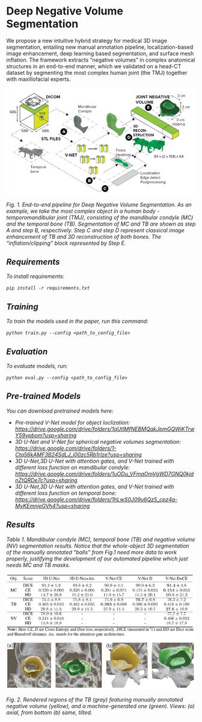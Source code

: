 # Deep Negative Volume Segmentation

We propose a new intuitive hybrid strategy for medical 3D image segmentation, entailing new manual annotation pipeline, localization-based image enhancement, deep learning based segmentation, and surface mesh inflation. The framework extracts “negative volumes” in complex anatomical structures in an end-to-end manner, which we validated on a head-CT dataset by segmenting the most complex human joint (the TMJ) together with maxillofacial experts.

<p align="center">
<img src="./img/pipeline.PNG" alt>

</p>
<p >
<em>Fig. 1. End-to-end pipeline for Deep Negative Volume Segmentation. As an example, we take the most complex object in a human body - temporomandibular joint (TMJ), consisting of the mandibular condyle (MC) and the temporal bone (TB).
Segmentation of MC and TB are shown as step A and step B, respectively. Step C and step D represent classical image
enhancement of TB and 3D reconstruction of both bones. The “inflation/clipping” block represented by Step E.
</p>

## Requirements

To install requirements:

```setup
pip install -r requirements.txt
```
## Training

To train the models used in the paper, run this command:

```train
python train.py --config <path_to_config_file>
```

## Evaluation

To evaluate models, run:

```eval
python eval.py --config <path_to_config_file>
```

## Pre-trained Models

You can download pretrained models here:
- Pre-trained V-Net model for object loclization: https://drive.google.com/drive/folders/1qUtlMfNEBMQakJpmGQWiKTrwY59vpbom?usp=sharing
- 3D U-Net and V-Net for spherical negative volumes segmentation: https://drive.google.com/drive/folders/1-Ctq56kAMF3B24SdLJ_i00zc5Rb1rIze?usp=sharing 
- 3D U-Net,3D U-Net with attention gates, and V-Net trained with different loss function on mandibular condyle: https://drive.google.com/drive/folders/1uODu_VFmaOmVgWD7GNQ0kjdnZtQRDe7c?usp=sharing
- 3D U-Net,3D U-Net with attention gates, and V-Net trained with different loss function on temporal bone: https://drive.google.com/drive/folders/1hLwS0J09u6Qz5_cpz4a-MyKEmnjeGVh4?usp=sharing

## Results

Table 1. Mandibular condyle (MC), temporal bone (TB) and negative volume (NV) segmentation
results. Notice that the whole-object 3D segmentation of the manually annotated “balls” from Fig.1
need more data to work properly, justifying the development of our automated pipeline which just
needs MC and TB masks.

<p align="center">
<img src="./img/results.PNG" alt>

</p>
<p >
<em>Fig. 2. Rendered regions of the TB (gray) featuring manually annotated negative volume (yellow),
and a machine-generated one (green). Views: (a) axial, from bottom (b) same, tilted.
</p>
